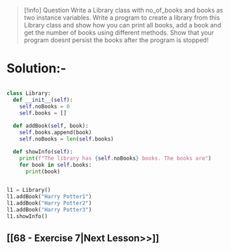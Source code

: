 > [!info] Question
Write a Library class with no_of_books and books as two instance variables. Write a program to create a library from this Library class and show how you can print all books, add a book and get the number of books using different methods. Show that your program doesnt persist the books after the program is stopped!

# Solution:-

```python

class Library:
  def __init__(self):
    self.noBooks = 0
    self.books = []
    
  def addBook(self, book):
    self.books.append(book)
    self.noBooks = len(self.books)

  def showInfo(self):
    print(f"The library has {self.noBooks} books. The books are")
    for book in self.books:
      print(book)


l1 = Library()
l1.addBook("Harry Potter1")
l1.addBook("Harry Potter2")
l1.addBook("Harry Potter3")
l1.showInfo()

```
    

## [[68 - Exercise 7|Next Lesson>>]]